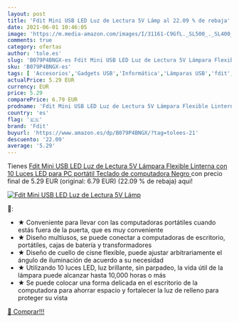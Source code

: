 ```yaml
---
layout: post
title: 'Fdit Mini USB LED Luz de Lectura 5V Lámp al 22.09 % de rebaja'
date: 2021-06-01 10:46:05
image: 'https://m.media-amazon.com/images/I/31161-C9GfL._SL500_._SL400_.jpg'
comments: true
category: ofertas
author: 'tole.es'
slug: 'B079P4BNGX-es Fdit Mini USB LED Luz de Lectura 5V Lámpara Flexible...'
sku: 'B079P4BNGX-es'
tags: [ 'Accesorios','Gadgets USB','Informática','Lámparas USB','fdit','teclado', ]
actualPrice: 5.29 EUR
currency: EUR
price: 5.29
comparePrice: 6.79 EUR
prodname: 'Fdit Mini USB LED Luz de Lectura 5V Lámpara Flexible Linterna con 10 Luces LED para PC portátil Teclado de computadora Negro '
country: 'es'
flag: '🇪🇸'
brand: 'Fdit'
buyurl: 'https://www.amazon.es/dp/B079P4BNGX/?tag=tolees-21'
descuento: '22.09'
average: '5.29'
---
```


Tienes [Fdit Mini USB LED Luz de Lectura 5V Lámpara Flexible Linterna con 10 Luces LED para PC portátil Teclado de computadora Negro ](https://www.amazon.es/dp/B079P4BNGX/?tag=tolees-21) con precio final de  5.29 EUR (original: 6.79 EUR) (22.09 %  de rebaja) aqui!

[![Fdit Mini USB LED Luz de Lectura 5V Lámp](https://m.media-amazon.com/images/I/31161-C9GfL._SL500_._SL400_.jpg)](https://www.amazon.es/dp/B079P4BNGX/?tag=tolees-21)

🔎:

- ★ Conveniente para llevar con las computadoras portátiles cuando estás fuera de la puerta, que es muy conveniente
- ★ Diseño multiusos, se puede conectar a computadoras de escritorio, portátiles, cajas de batería y transformadores
- ★ Diseño de cuello de cisne flexible, puede ajustar arbitrariamente el ángulo de iluminación de acuerdo a su necesidad
- ★ Utilizando 10 luces LED, luz brillante, sin parpadeo, la vida útil de la lámpara puede alcanzar hasta 10,000 horas o más
- ★ Se puede colocar una forma delicada en el escritorio de la computadora para ahorrar espacio y fortalecer la luz de relleno para proteger su vista

[🛒 Comprar!!!](https://www.amazon.es/dp/B079P4BNGX/?tag=tolees-21)
